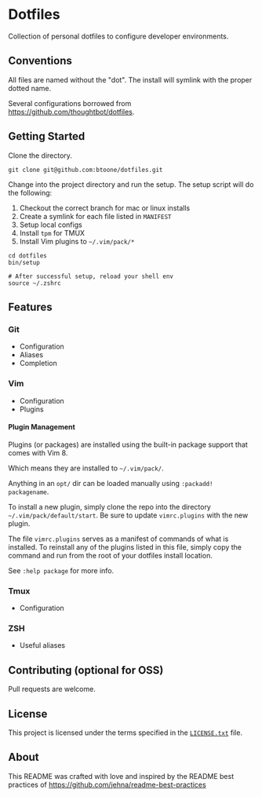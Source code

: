 Dotfiles
========

Collection of personal dotfiles to configure developer environments.

Conventions
-----------

All files are named without the "dot". The install will symlink with the proper
dotted name.

Several configurations borrowed from https://github.com/thoughtbot/dotfiles.

Getting Started
---------------

Clone the directory.

    git clone git@github.com:btoone/dotfiles.git

Change into the project directory and run the setup. The setup script will do 
the following:

1. Checkout the correct branch for mac or linux installs
2. Create a symlink for each file listed in `MANIFEST` 
3. Setup local configs
4. Install `tpm` for TMUX
5. Install Vim plugins to `~/.vim/pack/*`

```
cd dotfiles
bin/setup

# After successful setup, reload your shell env
source ~/.zshrc
```

Features
--------

### Git

* Configuration
* Aliases
* Completion

### Vim

* Configuration
* Plugins

#### Plugin Management

Plugins (or packages) are installed using the built-in package support that
comes with Vim 8. 

Which means they are installed to `~/.vim/pack/`.

Anything in an `opt/` dir can be loaded manually using `:packadd! packagename`.

To install a new plugin, simply clone the repo into the directory 
`~/.vim/pack/default/start`. Be sure to update `vimrc.plugins` with the new
plugin.

The file `vimrc.plugins` serves as a manifest of commands of what is installed.
To reinstall any of the plugins listed in this file, simply copy the command and
run from the root of your dotfiles install location.

See `:help package` for more info.

### Tmux

* Configuration

### ZSH

* Useful aliases

Contributing (optional for OSS)
-------------------------------

Pull requests are welcome.

License
-------

This project is licensed under the terms specified in the [`LICENSE.txt`] file.

[`LICENSE.txt`]: /LICENSE.txt

About
-----

This README was crafted with love and inspired by the README best practices of
https://github.com/jehna/readme-best-practices

